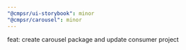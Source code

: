 ```yaml
---
"@cmpsr/ui-storybook": minor
"@cmpsr/carousel": minor
---
```


feat: create carousel package and update consumer project
